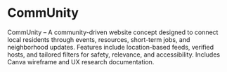 # CommUnity
CommUnity – A community-driven website concept designed to connect local residents through events, resources, short-term jobs, and neighborhood updates. Features include location-based feeds, verified hosts, and tailored filters for safety, relevance, and accessibility. Includes Canva wireframe and UX research documentation.
